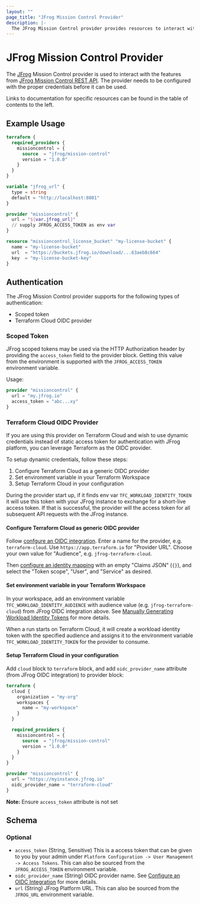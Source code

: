 ```yaml
---
layout: ""
page_title: "JFrog Mission Control Provider"
description: |-
  The JFrog Mission Control provider provides resources to interact with features from JFrog Mission Control.
---
```


# JFrog Mission Control Provider

The [JFrog](https://jfrog.com/) Mission Control provider is used to interact with the features from [JFrog Mission Control REST API](https://jfrog.com/help/r/jfrog-rest-apis/mission-control-rest-apis). The provider needs to be configured with the proper credentials before it can be used.

Links to documentation for specific resources can be found in the table of contents to the left.

## Example Usage

```terraform
terraform {
  required_providers {
    missioncontrol = {
      source  = "jfrog/mission-control"
      version = "1.0.0"
    }
  }
}

variable "jfrog_url" {
  type = string
  default = "http://localhost:8081"
}

provider "missioncontrol" {
  url = "${var.jfrog_url}"
  // supply JFROG_ACCESS_TOKEN as env var
}

resource "missioncontrol_license_bucket" "my-license-bucket" {
  name = "my-license-bucket"
  url  = "https://buckets.jfrog.io/download/...63aeb8c664"
  key  = "my-license-bucket-key"
}
```

## Authentication

The JFrog Mission Control provider supports for the following types of authentication:
* Scoped token
* Terraform Cloud OIDC provider

### Scoped Token

JFrog scoped tokens may be used via the HTTP Authorization header by providing the `access_token` field to the provider block. Getting this value from the environment is supported with the `JFROG_ACCESS_TOKEN` environment variable.

Usage:
```terraform
provider "missioncontrol" {
  url = "my.jfrog.io"
  access_token = "abc...xy"
}
```

### Terraform Cloud OIDC Provider

If you are using this provider on Terraform Cloud and wish to use dynamic credentials instead of static access token for authentication with JFrog platform, you can leverage Terraform as the OIDC provider.

To setup dynamic credentials, follow these steps:
1. Configure Terraform Cloud as a generic OIDC provider
2. Set environment variable in your Terraform Workspace
3. Setup Terraform Cloud in your configuration

During the provider start up, if it finds env var `TFC_WORKLOAD_IDENTITY_TOKEN` it will use this token with your JFrog instance to exchange for a short-live access token. If that is successful, the provider will the access token for all subsequent API requests with the JFrog instance.

#### Configure Terraform Cloud as generic OIDC provider

Follow [confgure an OIDC integration](https://jfrog.com/help/r/jfrog-platform-administration-documentation/configure-an-oidc-integration). Enter a name for the provider, e.g. `terraform-cloud`. Use `https://app.terraform.io` for "Provider URL". Choose your own value for "Audience", e.g. `jfrog-terraform-cloud`.

Then [configure an identity mapping](https://jfrog.com/help/r/jfrog-platform-administration-documentation/configure-identity-mappings) with an empty "Claims JSON" (`{}`), and select the "Token scope", "User", and "Service" as desired.

#### Set environment variable in your Terraform Workspace

In your workspace, add an environment variable `TFC_WORKLOAD_IDENTITY_AUDIENCE` with audience value (e.g. `jfrog-terraform-cloud`) from JFrog OIDC integration above. See [Manually Generating Workload Identity Tokens](https://developer.hashicorp.com/terraform/cloud-docs/workspaces/dynamic-provider-credentials/manual-generation) for more details.

When a run starts on Terraform Cloud, it will create a workload identity token with the specified audience and assigns it to the environment variable `TFC_WORKLOAD_IDENTITY_TOKEN` for the provider to consume.

#### Setup Terraform Cloud in your configuration

Add `cloud` block to `terraform` block, and add `oidc_provider_name` attribute (from JFrog OIDC integration) to provider block:

```terraform
terraform {
  cloud {
    organization = "my-org"
    workspaces {
      name = "my-workspace"
    }
  }

  required_providers {
    missioncontrol = {
      source  = "jfrog/mission-control"
      version = "1.0.0"
    }
  }
}

provider "missioncontrol" {
  url = "https://myinstance.jfrog.io"
  oidc_provider_name = "terraform-cloud"
}
```

**Note:** Ensure `access_token` attribute is not set

<!-- schema generated by tfplugindocs -->
## Schema

### Optional

- `access_token` (String, Sensitive) This is a access token that can be given to you by your admin under `Platform Configuration -> User Management -> Access Tokens`. This can also be sourced from the `JFROG_ACCESS_TOKEN` environment variable.
- `oidc_provider_name` (String) OIDC provider name. See [Configure an OIDC Integration](https://jfrog.com/help/r/jfrog-platform-administration-documentation/configure-an-oidc-integration) for more details.
- `url` (String) JFrog Platform URL. This can also be sourced from the `JFROG_URL` environment variable.
